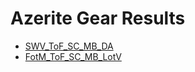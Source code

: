# Azerite Gear Results

- [SWV_ToF_SC_MB_DA](Results_DA.md)
- [FotM_ToF_SC_MB_LotV](Results_LotV.md)
